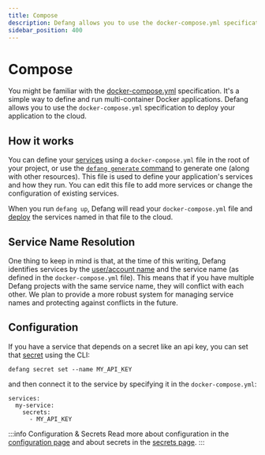 ```yaml
---
title: Compose
description: Defang allows you to use the docker-compose.yml specification to deploy your application to the cloud.
sidebar_position: 400
---
```


# Compose

You might be familiar with the [docker-compose.yml](https://docs.docker.com/compose/compose-file/) specification. It's a simple way to define and run multi-container Docker applications. Defang allows you to use the `docker-compose.yml` specification to deploy your application to the cloud.

## How it works

You can define your [services](./services.md) using a `docker-compose.yml` file in the root of your project, or use the [`defang generate` command](../tutorials/generate-new-code-using-ai.mdx) to generate one (along with other resources). This file is used to define your application's services and how they run. You can edit this file to add more services or change the configuration of existing services.

When you run `defang up`, Defang will read your `docker-compose.yml` file and [deploy](./deployments.md) the services named in that file to the cloud.

## Service Name Resolution

One thing to keep in mind is that, at the time of this writing, Defang identifies services by the [user/account name](./accounts.md) and the service name (as defined in the `docker-compose.yml` file). This means that if you have multiple Defang projects with the same service name, they will conflict with each other. We plan to provide a more robust system for managing service names and protecting against conflicts in the future.

## Configuration

If you have a service that depends on a secret like an api key, you can set that [secret](./secrets.md) using the CLI:

```
defang secret set --name MY_API_KEY
```

and then connect it to the service by specifying it in the `docker-compose.yml`:

```
services:
  my-service:
    secrets:
      - MY_API_KEY
```

:::info Configuration & Secrets
Read more about configuration in the [configuration page](./configuration.md) and about secrets in the [secrets page](./secrets.md).
:::